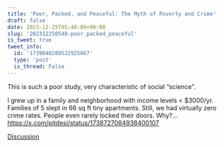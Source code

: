 ```yaml
---
title: 'Poor, Packed, and Peaceful: The Myth of Poverty and Crime'
draft: false
date: 2023-12-25T05:48:09+00:00
slug: '202312250548-poor_packed_peaceful'
is_tweet: true
tweet_info:
  id: '1739040289522925667'
  type: 'post'
  is_thread: False
---
```




This is such a poor study, very characteristic of social “science”. 

I grew up in a family and neighborhood with income levels &lt; $3000/yr. Families of 5 slept in 66 sq ft tiny apartments. Still, we had virtually zero crime rates. People even rarely locked their doors. Why?… <https://x.com/pitdesi/status/1738727084938400107>

[Discussion](https://x.com/sytelus/status/1739040289522925667)
